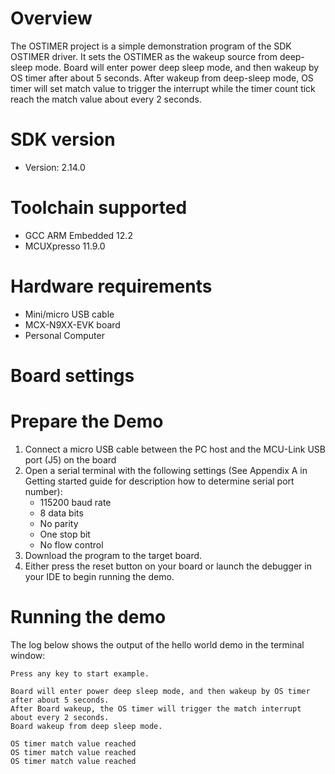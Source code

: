 Overview
========
The OSTIMER project is a simple demonstration program of the SDK OSTIMER driver. It sets the OSTIMER as
the wakeup source from deep-sleep mode. Board will enter power deep sleep mode, and then wakeup by OS timer after about 5 seconds.
After wakeup from deep-sleep mode, OS timer will set match value 
to trigger the interrupt while the timer count tick reach the match value about every 2 seconds.

SDK version
===========
- Version: 2.14.0

Toolchain supported
===================
- GCC ARM Embedded  12.2
- MCUXpresso  11.9.0

Hardware requirements
=====================
- Mini/micro USB cable
- MCX-N9XX-EVK board
- Personal Computer

Board settings
==============

Prepare the Demo
================
1.  Connect a micro USB cable between the PC host and the MCU-Link USB port (J5) on the board
2.  Open a serial terminal with the following settings (See Appendix A in Getting started guide for description how to determine serial port number):
    - 115200 baud rate
    - 8 data bits
    - No parity
    - One stop bit
    - No flow control
3.  Download the program to the target board.
4.  Either press the reset button on your board or launch the debugger in your IDE to begin running the demo.

Running the demo
================
The log below shows the output of the hello world demo in the terminal window:
~~~~~~~~~~~~~~~~~~~~~~~~~~~~~~~~~~~
Press any key to start example.

Board will enter power deep sleep mode, and then wakeup by OS timer after about 5 seconds.
After Board wakeup, the OS timer will trigger the match interrupt about every 2 seconds.
Board wakeup from deep sleep mode.

OS timer match value reached
OS timer match value reached
OS timer match value reached

~~~~~~~~~~~~~~~~~~~~~~~~~~~~~~~~~~~
